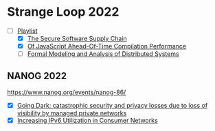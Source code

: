 # Strange Loop 2022
- [ ] [Playlist](https://www.youtube.com/playlist?list=PLcGKfGEEONaDO2dvGEdodnqG5cSnZ96W1)
	- [x] [The Secure Software Supply Chain](https://www.youtube.com/watch?v=JC-xCXcyNXI)
	- [x] [Of JavaScript Ahead-Of-Time Compilation Performance](https://www.youtube.com/watch?v=iY1EXHQ6IeQ)
	- [ ] [Formal Modeling and Analysis of Distributed Systems](https://www.youtube.com/watch?v=5YjsSDDWFDY)

##  NANOG 2022
https://www.nanog.org/events/nanog-86/
- [x] [Going Dark: catastrophic security and privacy losses due to loss of visibility by managed private networks](https://www.youtube.com/watch?v=04Wugl7yb-k)
- [x] [Increasing IPv6 Utilization in Consumer Networks](https://www.youtube.com/watch?v=5ywu1ggrFqs)
